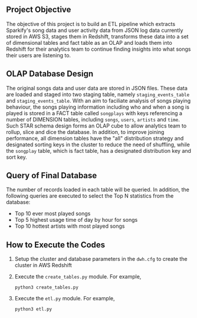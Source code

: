 ## Project Objective
The objective of this project is to build an ETL pipeline which extracts Sparkify's song data and user activity data from JSON log data currently stored in AWS S3, stages them in Redshift, transforms these data into a set of dimensional tables and fact table as an OLAP and loads them into Redshift for their analytics team to continue finding insights into what songs their users are listening to.


## OLAP Database Design
The original songs data and user data are stored in JSON files. These data are loaded and staged into two staging table, namely `staging_events_table` and `staging_events_table`. With an aim to faciliate analysis of songs playing behaviour, the songs playing information including who and when a song is played is stored in a FACT table called `songplays` with keys referencing a number of DIMENSION tables, including `songs`, `users`, `artists` and `time`. Such STAR schema design forms an OLAP cube to allow analytics team to rollup, slice and dice the database. In addition, to improve joining performance, all dimension tables have the "all" distribution strategy and designated sorting keys in the cluster to reduce the  need of shuffling, while the `songplay` table, which is fact table, has a designated distribution key and sort key.


## Query of Final Database
The number of records loaded in each table will be queried. In addition, the following queries are executed to select the Top N statistics from the database: 
- Top 10 ever most played songs 
- Top 5 highest usage time of day by hour for songs
- Top 10 hottest artists with most played songs


## How to Execute the Codes
1. Setup the cluster and database parameters in the `dwh.cfg` to create the cluster in AWS Redshift
2. Execute the `create_tables.py` module. For example, 

    `python3 create_tables.py`

3. Execute the `etl.py` module. For example,

    `python3 etl.py`
